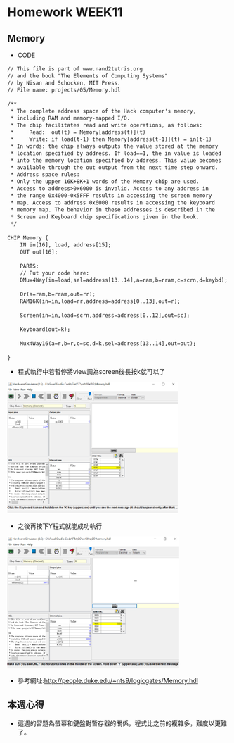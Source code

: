 # Homework WEEK11

## Memory

* CODE

<pre><code>// This file is part of www.nand2tetris.org
// and the book "The Elements of Computing Systems"
// by Nisan and Schocken, MIT Press.
// File name: projects/05/Memory.hdl

/**
 * The complete address space of the Hack computer's memory,
 * including RAM and memory-mapped I/O. 
 * The chip facilitates read and write operations, as follows:
 *     Read:  out(t) = Memory[address(t)](t)
 *     Write: if load(t-1) then Memory[address(t-1)](t) = in(t-1)
 * In words: the chip always outputs the value stored at the memory 
 * location specified by address. If load==1, the in value is loaded 
 * into the memory location specified by address. This value becomes 
 * available through the out output from the next time step onward.
 * Address space rules:
 * Only the upper 16K+8K+1 words of the Memory chip are used. 
 * Access to address>0x6000 is invalid. Access to any address in 
 * the range 0x4000-0x5FFF results in accessing the screen memory 
 * map. Access to address 0x6000 results in accessing the keyboard 
 * memory map. The behavior in these addresses is described in the 
 * Screen and Keyboard chip specifications given in the book.
 */

CHIP Memory {
    IN in[16], load, address[15];
    OUT out[16];

    PARTS:
    // Put your code here:
    DMux4Way(in=load,sel=address[13..14],a=ram,b=rram,c=scrn,d=keybd);

	Or(a=ram,b=rram,out=rr);
	RAM16K(in=in,load=rr,address=address[0..13],out=r);
	
	Screen(in=in,load=scrn,address=address[0..12],out=sc);
	
	Keyboard(out=k);

	Mux4Way16(a=r,b=r,c=sc,d=k,sel=address[13..14],out=out);

}</code></pre>

* 程式執行中若暫停將view調為screen後長按k就可以了
<img src='picture/pressK.png' height='300'>

* 之後再按下Y程式就能成功執行
<img src='picture/pressY.png' height='300'>

* 參考網址:http://people.duke.edu/~nts9/logicgates/Memory.hdl

## 本週心得
* 這週的習題為螢幕和鍵盤對暫存器的關係，程式比之前的複雜多，難度以更難了。